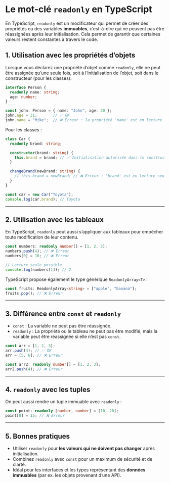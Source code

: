 # Le mot-clé `readonly` en TypeScript

En TypeScript, `readonly` est un modificateur qui permet de créer des propriétés ou des variables **immuables**, c’est-à-dire qui ne peuvent pas être réassignées après leur initialisation. Cela permet de garantir que certaines valeurs restent constantes à travers le code.

## 1. Utilisation avec les propriétés d’objets

Lorsque vous déclarez une propriété d’objet comme `readonly`, elle ne peut être assignée qu’une seule fois, soit à l’initialisation de l’objet, soit dans le constructeur (pour les classes).

```ts
interface Person {
  readonly name: string;
  age: number;
}

const john: Person = { name: "John", age: 30 };
john.age = 31;       // ✅ OK
john.name = "Mike";  // ❌ Erreur : la propriété 'name' est en lecture seule
```

Pour les classes :

```ts
class Car {
  readonly brand: string;

  constructor(brand: string) {
    this.brand = brand; // ✅ Initialisation autorisée dans le constructeur
  }

  changeBrand(newBrand: string) {
    // this.brand = newBrand; // ❌ Erreur : 'brand' est en lecture seule
  }
}

const car = new Car("Toyota");
console.log(car.brand); // Toyota
```

---

## 2. Utilisation avec les tableaux

En TypeScript, `readonly` peut aussi s’appliquer aux tableaux pour empêcher toute modification de leur contenu.

```ts
const numbers: readonly number[] = [1, 2, 3];
numbers.push(4); // ❌ Erreur
numbers[0] = 10; // ❌ Erreur

// Lecture seule possible
console.log(numbers[1]); // 2
```

TypeScript propose également le type générique `ReadonlyArray<T>` :

```ts
const fruits: ReadonlyArray<string> = ["apple", "banana"];
fruits.pop(); // ❌ Erreur
```

---

## 3. Différence entre `const` et `readonly`

* `const` : La variable ne peut pas être réassignée.
* `readonly` : La propriété ou le tableau ne peut pas être modifié, mais la variable peut être réassignée si elle n’est pas `const`.

```ts
const arr = [1, 2, 3];
arr.push(4); // ✅ OK
arr = [5, 6]; // ❌ Erreur

const arr2: readonly number[] = [1, 2, 3];
arr2.push(4); // ❌ Erreur
```

---

## 4. `readonly` avec les tuples

On peut aussi rendre un tuple immuable avec `readonly` :

```ts
const point: readonly [number, number] = [10, 20];
point[0] = 15; // ❌ Erreur
```

---

## 5. Bonnes pratiques

* Utiliser `readonly` pour **les valeurs qui ne doivent pas changer** après initialisation.
* Combinez `readonly` avec `const` pour un maximum de sécurité et de clarté.
* Idéal pour les interfaces et les types représentant des **données immuables** (par ex. les objets provenant d’une API).


